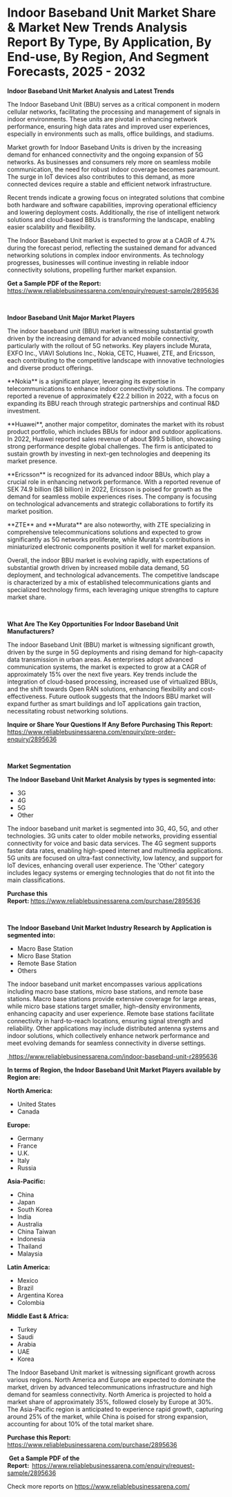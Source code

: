 <p><h1>Indoor Baseband Unit Market Share & Market New Trends Analysis Report By Type, By Application, By End-use, By Region, And Segment Forecasts, 2025 - 2032</h1></p><p><strong>Indoor Baseband Unit Market Analysis and Latest Trends</strong></p>
<p><p>The Indoor Baseband Unit (BBU) serves as a critical component in modern cellular networks, facilitating the processing and management of signals in indoor environments. These units are pivotal in enhancing network performance, ensuring high data rates and improved user experiences, especially in environments such as malls, office buildings, and stadiums.</p><p>Market growth for Indoor Baseband Units is driven by the increasing demand for enhanced connectivity and the ongoing expansion of 5G networks. As businesses and consumers rely more on seamless mobile communication, the need for robust indoor coverage becomes paramount. The surge in IoT devices also contributes to this demand, as more connected devices require a stable and efficient network infrastructure.</p><p>Recent trends indicate a growing focus on integrated solutions that combine both hardware and software capabilities, improving operational efficiency and lowering deployment costs. Additionally, the rise of intelligent network solutions and cloud-based BBUs is transforming the landscape, enabling easier scalability and flexibility.</p><p>The Indoor Baseband Unit market is expected to grow at a CAGR of 4.7% during the forecast period, reflecting the sustained demand for advanced networking solutions in complex indoor environments. As technology progresses, businesses will continue investing in reliable indoor connectivity solutions, propelling further market expansion.</p></p>
<p><strong>Get a Sample PDF of the Report:&nbsp;</strong> <a href="https://www.reliablebusinessarena.com/enquiry/request-sample/2895636?utm_campaign=2889&utm_medium=2&utm_source=Github&utm_content=ia&utm_term=15032025&utm_id=indoor-baseband-unit">https://www.reliablebusinessarena.com/enquiry/request-sample/2895636</a></p>
<p>&nbsp;</p>
<p><strong>Indoor Baseband Unit Major Market Players</strong></p>
<p><p>The indoor baseband unit (BBU) market is witnessing substantial growth driven by the increasing demand for advanced mobile connectivity, particularly with the rollout of 5G networks. Key players include Murata, EXFO Inc., VIAVI Solutions Inc., Nokia, CETC, Huawei, ZTE, and Ericsson, each contributing to the competitive landscape with innovative technologies and diverse product offerings.</p><p>**Nokia** is a significant player, leveraging its expertise in telecommunications to enhance indoor connectivity solutions. The company reported a revenue of approximately €22.2 billion in 2022, with a focus on expanding its BBU reach through strategic partnerships and continual R&D investment.</p><p>**Huawei**, another major competitor, dominates the market with its robust product portfolio, which includes BBUs for indoor and outdoor applications. In 2022, Huawei reported sales revenue of about $99.5 billion, showcasing strong performance despite global challenges. The firm is anticipated to sustain growth by investing in next-gen technologies and deepening its market presence.</p><p>**Ericsson** is recognized for its advanced indoor BBUs, which play a crucial role in enhancing network performance. With a reported revenue of SEK 74.9 billion ($8 billion) in 2022, Ericsson is poised for growth as the demand for seamless mobile experiences rises. The company is focusing on technological advancements and strategic collaborations to fortify its market position.</p><p>**ZTE** and **Murata** are also noteworthy, with ZTE specializing in comprehensive telecommunications solutions and expected to grow significantly as 5G networks proliferate, while Murata's contributions in miniaturized electronic components position it well for market expansion.</p><p>Overall, the indoor BBU market is evolving rapidly, with expectations of substantial growth driven by increased mobile data demand, 5G deployment, and technological advancements. The competitive landscape is characterized by a mix of established telecommunications giants and specialized technology firms, each leveraging unique strengths to capture market share.</p></p>
<p>&nbsp;</p>
<p><strong>What Are The Key Opportunities For Indoor Baseband Unit Manufacturers?</strong></p>
<p><p>The indoor Baseband Unit (BBU) market is witnessing significant growth, driven by the surge in 5G deployments and rising demand for high-capacity data transmission in urban areas. As enterprises adopt advanced communication systems, the market is expected to grow at a CAGR of approximately 15% over the next five years. Key trends include the integration of cloud-based processing, increased use of virtualized BBUs, and the shift towards Open RAN solutions, enhancing flexibility and cost-effectiveness. Future outlook suggests that the Indoors BBU market will expand further as smart buildings and IoT applications gain traction, necessitating robust networking solutions.</p></p>
<p><strong>Inquire or Share Your Questions If Any Before Purchasing This Report:</strong> <a href="https://www.reliablebusinessarena.com/enquiry/pre-order-enquiry/2895636?utm_campaign=2889&utm_medium=2&utm_source=Github&utm_content=ia&utm_term=15032025&utm_id=indoor-baseband-unit">https://www.reliablebusinessarena.com/enquiry/pre-order-enquiry/2895636</a></p>
<p>&nbsp;</p>
<p><strong>Market Segmentation</strong></p>
<p><strong>The Indoor Baseband Unit Market Analysis by types is segmented into:</strong></p>
<p><ul><li>3G</li><li>4G</li><li>5G</li><li>Other</li></ul></p>
<p><p>The indoor baseband unit market is segmented into 3G, 4G, 5G, and other technologies. 3G units cater to older mobile networks, providing essential connectivity for voice and basic data services. The 4G segment supports faster data rates, enabling high-speed internet and multimedia applications. 5G units are focused on ultra-fast connectivity, low latency, and support for IoT devices, enhancing overall user experience. The 'Other' category includes legacy systems or emerging technologies that do not fit into the main classifications.</p></p>
<p><strong>Purchase this Report:&nbsp;</strong><a href="https://www.reliablebusinessarena.com/purchase/2895636?utm_campaign=2889&utm_medium=2&utm_source=Github&utm_content=ia&utm_term=15032025&utm_id=indoor-baseband-unit">https://www.reliablebusinessarena.com/purchase/2895636</a></p>
<p>&nbsp;</p>
<p><strong>The Indoor Baseband Unit Market Industry Research by Application is segmented into:</strong></p>
<p><ul><li>Macro Base Station</li><li>Micro Base Station</li><li>Remote Base Station</li><li>Others</li></ul></p>
<p><p>The indoor baseband unit market encompasses various applications including macro base stations, micro base stations, and remote base stations. Macro base stations provide extensive coverage for large areas, while micro base stations target smaller, high-density environments, enhancing capacity and user experience. Remote base stations facilitate connectivity in hard-to-reach locations, ensuring signal strength and reliability. Other applications may include distributed antenna systems and indoor solutions, which collectively enhance network performance and meet evolving demands for seamless connectivity in diverse settings.</p></p>
<p><a href="https://www.reliablebusinessarena.com/indoor-baseband-unit-r2895636?utm_campaign=2889&utm_medium=2&utm_source=Github&utm_content=ia&utm_term=15032025&utm_id=indoor-baseband-unit">&nbsp;https://www.reliablebusinessarena.com/indoor-baseband-unit-r2895636</a></p>
<p><strong>In terms of Region, the Indoor Baseband Unit Market Players available by Region are:</strong></p>
<p>
    <p> <strong> North America: </strong>
        <ul>
            <li>United States</li>
            <li>Canada</li>
        </ul>
        </p> 
    <p> <strong> Europe: </strong>
        <ul>
            <li>Germany</li>
            <li>France</li>
            <li>U.K.</li>
            <li>Italy</li>
            <li>Russia</li>
        </ul>
        </p> 
    <p> <strong> Asia-Pacific: </strong>
        <ul>
            <li>China</li>
            <li>Japan</li>
            <li>South Korea</li>
            <li>India</li>
            <li>Australia</li>
            <li>China Taiwan</li>
            <li>Indonesia</li>
            <li>Thailand</li>
            <li>Malaysia</li>
        </ul>
        </p> 
    <p> <strong> Latin America: </strong>
        <ul>
            <li>Mexico</li>
            <li>Brazil</li>
            <li>Argentina Korea</li>
            <li>Colombia</li>
        </ul>
        </p> 
    <p> <strong> Middle East & Africa: </strong>
        <ul>
            <li>Turkey</li>
            <li>Saudi</li>
            <li>Arabia</li>
            <li>UAE</li>
            <li>Korea</li>
        </ul>
    </p>
    </p>
<p><p>The Indoor Baseband Unit market is witnessing significant growth across various regions. North America and Europe are expected to dominate the market, driven by advanced telecommunications infrastructure and high demand for seamless connectivity. North America is projected to hold a market share of approximately 35%, followed closely by Europe at 30%. The Asia-Pacific region is anticipated to experience rapid growth, capturing around 25% of the market, while China is poised for strong expansion, accounting for about 10% of the total market share.</p></p>
<p><strong>Purchase this Report: </strong><a href="https://www.reliablebusinessarena.com/purchase/2895636?utm_campaign=2889&utm_medium=2&utm_source=Github&utm_content=ia&utm_term=15032025&utm_id=indoor-baseband-unit">https://www.reliablebusinessarena.com/purchase/2895636</a></p>
<p>&nbsp;<strong>Get a Sample PDF of the Report:&nbsp;&nbsp;</strong><a href="https://www.reliablebusinessarena.com/enquiry/request-sample/2895636?utm_campaign=2889&utm_medium=2&utm_source=Github&utm_content=ia&utm_term=15032025&utm_id=indoor-baseband-unit">https://www.reliablebusinessarena.com/enquiry/request-sample/2895636</a></p>
<p><strong></strong></p>
<p>Check more reports on <a href="https://www.reliablebusinessarena.com/?utm_campaign=2889&utm_medium=2&utm_source=Github&utm_content=ia&utm_term=15032025&utm_id=indoor-baseband-unit">https://www.reliablebusinessarena.com/</a></p>